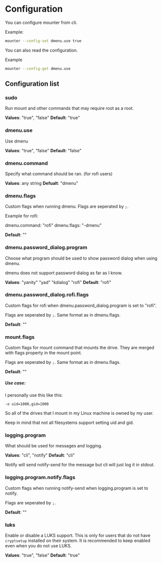 # Configuration

You can configure mounter from cli.

Example:

```bash
mounter --config-set dmenu.use true
```

You can also read the configuration.

Example

```bash
mounter --config-get dmenu.use
```

## Configuration list

### sudo

Run mount and other commands that may require root as a root.

**Values**: "true", "false"
**Default**: "true"

### dmenu.use

Use dmenu

**Values**: "true", "false"
**Default**: "false"

### dmenu.command

Specify what command should be ran. (for rofi users)

**Values**: any string
**Defualt**: "dmenu"

### dmenu.flags

Custom flags when running dmenu. Flags are seperated by `;`.

Example for rofi:

dmenu.command: "rofi"
dmenu.flags: "-dmenu"

**Default**: ""

### dmenu.password_dialog.program

Choose what program should be used to show password dialog when using dmenu.

dmenu does not support password dialog as far as I know.

**Values**: "yanity" "yad" "kdialog" "rofi"
**Default**: "rofi"

### dmenu.password_dialog.rofi.flags

Custom flags for rofi when dmenu.password_dialog.program is set to "rofi".

Flags are seperated by `;`. Same format as in dmenu.flags.

**Default**: ""

### mount.flags

Custom flags for mount command that mounts the drive. They are merged with flags property in the mount point.

Flags are seperated by `;`. Same format as in dmenu.flags.

**Default**: ""

##### Use case:

I personally use this like this:

`-o uid=1000,gid=1000`

So all of the drives that I mount in my Linux machine is owned by my user.

Keep in mind that not all filesystems support setting uid and gid.

### logging.program

What should be used for messages and logging.

**Values**: "cli", "notify"
**Default**: "cli"

Notify will send notify-send for the message but cli will just log it in stdout.

### logging.program.notify.flags

Custom flags when running notify-send when logging.program is set to notify.

Flags are seperated by `;`.

**Default**: ""

### luks

Enable or disable a LUKS support. This is only for users that do not have `cryptsetup` installed on their system. It is recommended to keep enabled even when you do not use LUKS.

**Values**: "true", "false"
**Default**: "true"
